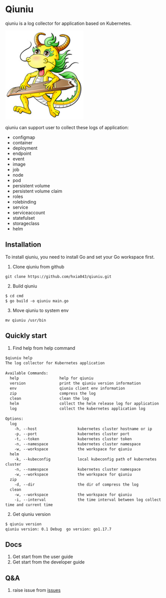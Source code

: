 # Qiuniu
qiuniu is a log collector for application based on Kubernetes.

![avatar](./image/qiuniu.png)

qiuniu can support user to collect these logs of application:
- configmap
- container
- deployment
- endpoint
- event
- image
- job
- node
- pod
- persistent volume
- persistent volume claim
- roles
- rolebinding
- service
- serviceaccount
- statefulset
- storageclass
- helm

## Installation
To install qiuniu, you need to install Go and set your Go workspace first.

1. Clone qiuniu from github
```
git clone https://github.com/hxia043/qiuniu.git
```

2. Build qiuniu
```
$ cd cmd
$ go build -o qiuniu main.go
```

3. Move qiuniu to system env
```
mv qiuniu /usr/bin
```

## Quickly start
1. Find help from help command
```
$qiuniu help
The log collector for Kubernetes application

Available Commands:
  help                  help for qiuniu
  version               print the qiuniu version information
  env                   qiuniu client env information
  zip                   compress the log
  clean                 clean the log
  helm                  collect the helm release log for application
  log                   collect the kubernetes application log

Options:
  log
    -h, --host                  kubernetes cluster hostname or ip
    -p, --port                  kubernetes cluster port
    -t, --token                 kubernetes cluster token
    -n, --namespace             kubernetes cluster namespace
    -w, --workspace             the workspace for qiuniu
  helm
    -k, --kubeconfig            local kubeconfig path of kubernetes cluster
    -n, --namespace             kubernetes cluster namespace
    -w, --workspace             the workspace for qiuniu
  zip
    -d, --dir                   the dir of compress the log
  clean
    -w, --workspace             the workspace for qiuniu
    -i, --interval              the time interval between log collect time and current time
```

2. Get qiuniu version
```
$ qiuniu version
qiuniu version: 0.1 Debug  go version: go1.17.7
```

## Docs
1. Get start from the user guide
2. Get start from the developer guide

## Q&A
1. raise issue from [issues](https://github.com/hxia043/qiuniu/issues)
